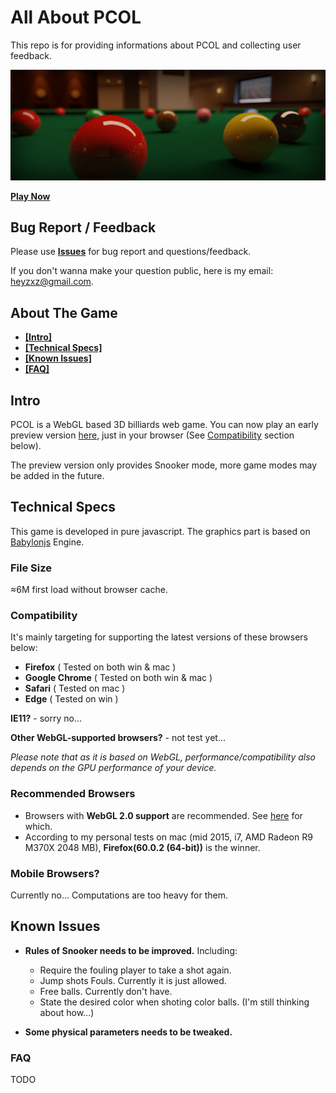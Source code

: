 # All About PCOL
This repo is for providing informations about PCOL and collecting user feedback.

![pcol-poster](./img/pcol-poster.jpg)

**[Play Now](http://www.heyzxz.me/pcol)**

## Bug Report / Feedback
Please use **[Issues](https://github.com/heyzxz/all-about-pcol/issues)** for bug report and questions/feedback.

If you don't wanna make your question public, here is my email: [heyzxz@gmail.com](mailto:heyzxz@gmail.com).

## About The Game
* **[[Intro]](#intro)**
* **[[Technical Specs]](#technical-specs)**
* **[[Known Issues]](#known-issues)**
* **[[FAQ]](#known-issues)**

## Intro
PCOL is a WebGL based 3D billiards web game. You can now play an early preview version [here](http://www.heyzxz.me/pcol), just in your browser (See [Compatibility](#campatibility) section below).

The preview version only provides Snooker mode, more game modes may be added in the future.

## Technical Specs
This game is developed in pure javascript. The graphics part is based on [Babylonjs](https://github.com/BabylonJS/Babylon.js) Engine.

### File Size
≈6M first load without browser cache.

### Compatibility
It's mainly targeting for supporting the latest versions of these browsers below:
* **Firefox** ( Tested on both win & mac )
* **Google Chrome** ( Tested on both win & mac )
* **Safari** ( Tested on mac )
* **Edge** ( Tested on win )

**IE11?** - sorry no...

**Other WebGL-supported browsers?** - not test yet...

*Please note that as it is based on WebGL, performance/compatibility also depends on the GPU performance of your device.*

### Recommended Browsers
* Browsers with **WebGL 2.0 support** are recommended. See [here](https://caniuse.com/#search=webgl2) for which.
* According to my personal tests on mac (mid 2015, i7, AMD Radeon R9 M370X 2048 MB), **Firefox(60.0.2 (64-bit))** is the winner.
### Mobile Browsers?
Currently no... Computations are too heavy for them.

## Known Issues
* **Rules of Snooker needs to be improved.** Including:
	* Require the fouling player to take a shot again.
	* Jump shots Fouls. Currently it is just allowed.
	* Free balls. Currently don't have.
	* State the desired color when shoting color balls. (I'm still thinking about how...)

* **Some physical parameters needs to be tweaked.**

### FAQ
TODO

